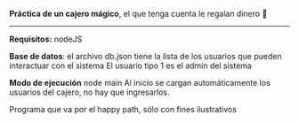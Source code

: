 **Práctica de un cajero mágico**, el que tenga cuenta le regalan dinero 🤑

---

**Requisitos:** nodeJS

**Base de datos**: el archivo db.json tiene la lista de los usuarios que pueden interactuar con el sistema
El usuario tipo 1 es el admin del sistema

**Modo de ejecución** node main
Al inicio se cargan automáticamente los usuarios del cajero, no hay que ingresarlos.

Programa que va por el happy path, sólo con fines ilustrativos
